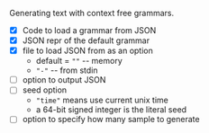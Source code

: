 Generating text with context free grammars.

* [x] Code to load a grammar from JSON
* [x] JSON repr of the default grammar
* [x] file to load JSON from as an option
    * default = `""` -- memory
    * `"-"` -- from stdin
* [ ] option to output JSON
* [ ] seed option
    * `"time"` means use current unix time
    * a 64-bit signed integer is the literal seed
* [ ] option to specify how many sample to generate